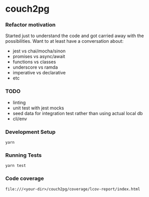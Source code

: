# couch2pg

### Refactor motivation

Started just to understand the code and got carried away with the possibilities. Want to at least have a conversation about:

- jest vs chai/mocha/sinon
- promises vs async/await
- functions vs classes
- underscore vs ramda
- imperative vs declarative
- etc

### TODO

- linting
- unit test with jest mocks
- seed data for integration test rather than using actual local db
- cli/env

### Development Setup

```
yarn
```

### Running Tests

```
yarn test
```

### Code coverage

```
file:///<your-dir>/couch2pg/coverage/lcov-report/index.html
```
